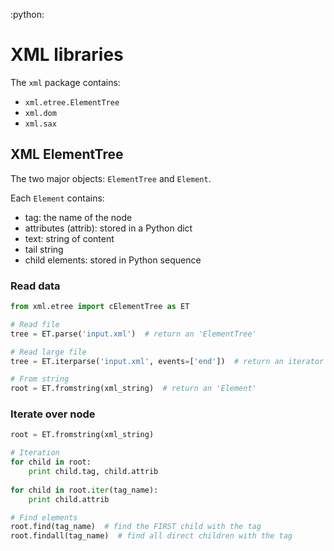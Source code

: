 :python:

# XML libraries

The `xml` package contains:

- `xml.etree.ElementTree`
- `xml.dom`
- `xml.sax`


## XML ElementTree

The two major objects: `ElementTree` and `Element`.

Each `Element` contains:

- tag: the name of the node
- attributes (attrib): stored in a Python dict
- text: string of content
- tail string
- child elements: stored in Python sequence


### Read data

```python
from xml.etree import cElementTree as ET

# Read file
tree = ET.parse('input.xml')  # return an 'ElementTree'

# Read large file
tree = ET.iterparse('input.xml', events=['end'])  # return an iterator (event, element)

# From string
root = ET.fromstring(xml_string)  # return an 'Element'


```


### Iterate over node

```python
root = ET.fromstring(xml_string)

# Iteration
for child in root:
    print child.tag, child.attrib
    
for child in root.iter(tag_name):
    print child.attrib

# Find elements
root.find(tag_name)  # find the FIRST child with the tag
root.findall(tag_name)  # find all direct children with the tag

```

